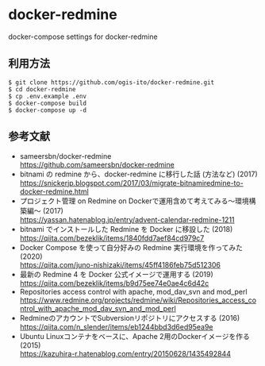 # docker-redmine
docker-compose settings for docker-redmine

## 利用方法

    $ git clone https://github.com/ogis-ito/docker-redmine.git
    $ cd docker-redmine
    $ cp .env.example .env
    $ docker-compose build
    $ docker-compose up -d

## 参考文献

* sameersbn/docker-redmine  
  https://github.com/sameersbn/docker-redmine
* bitnami の redmine から、docker-redmine に移行した話 (方法など) (2017)  
  https://snickerjp.blogspot.com/2017/03/migrate-bitnamiredmine-to-docker-redmine.html
* プロジェクト管理 on Redmine on Dockerで運用含めて考えてみる～環境構築編～ (2017)  
  https://yassan.hatenablog.jp/entry/advent-calendar-redmine-1211
* bitnami でインストールした Redmine を Docker に移設した (2018)  
  https://qiita.com/bezeklik/items/1840fdd7aef84cd979c7
* Docker Compose を使って自分好みの Redmine 実行環境を作ってみた (2020)  
  https://qiita.com/juno-nishizaki/items/45ff4186feb75d512306
* 最新の Redmine 4 を Docker 公式イメージで運用する (2019)  
  https://qiita.com/bezeklik/items/b9d75ee74e0ae4c6d42c
* Repositories access control with apache, mod_dav_svn and mod_perl  
  https://www.redmine.org/projects/redmine/wiki/Repositories_access_control_with_apache_mod_dav_svn_and_mod_perl
* RedmineのアカウントでSubversionリポジトリにアクセスする (2016)  
  https://qiita.com/n_slender/items/eb1244bbd3d6ed95ea9e
* Ubuntu Linuxコンテナをベースに、Apache 2用のDockerイメージを作る (2015)  
  https://kazuhira-r.hatenablog.com/entry/20150628/1435492844

